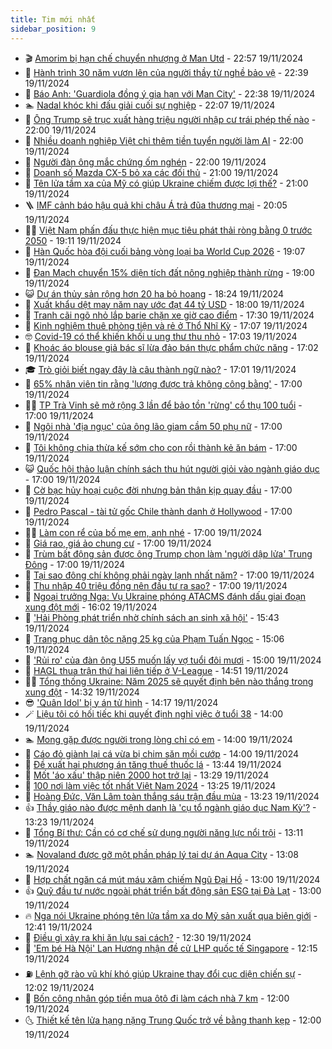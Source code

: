 ```yaml
---
title: Tim mới nhất
sidebar_position: 9
---
```


<!-- vnexpress-tin-moi-nhat:START -->
- 🎬 [Amorim bị hạn chế chuyển nhượng ở Man Utd](https://vnexpress.net/amorim-bi-han-che-chuyen-nhuong-o-man-utd-4818041.html) - 22:57 19/11/2024
- 🐎 [Hành trình 30 năm vươn lên của người thầy từ nghề bảo vệ](https://vnexpress.net/hanh-trinh-30-nam-vuon-len-cua-nguoi-thay-tu-nghe-bao-ve-4818031.html) - 22:39 19/11/2024
- 🦍 [Báo Anh: &#39;Guardiola đồng ý gia hạn với Man City&#39;](https://vnexpress.net/bao-anh-guardiola-dong-y-gia-han-voi-man-city-4818040.html) - 22:38 19/11/2024
- 🏊 [Nadal khóc khi đấu giải cuối sự nghiệp](https://vnexpress.net/nadal-khoc-khi-dau-giai-cuoi-su-nghiep-4818037.html) - 22:07 19/11/2024
- 🎊 [Ông Trump sẽ trục xuất hàng triệu người nhập cư trái phép thế nào](https://vnexpress.net/ong-trump-se-truc-xuat-hang-trieu-nguoi-nhap-cu-trai-phep-the-nao-4817707.html) - 22:00 19/11/2024
- 🎃 [Nhiều doanh nghiệp Việt chi thêm tiền tuyển người làm AI](https://vnexpress.net/nhieu-doanh-nghiep-viet-chi-them-tien-tuyen-nguoi-lam-ai-4817330.html) - 22:00 19/11/2024
- 🧰 [Người đàn ông mắc chứng ốm nghén](https://vnexpress.net/nguoi-dan-ong-mac-chung-om-nghen-4817313.html) - 22:00 19/11/2024
- 🔭 [Doanh số Mazda CX-5 bỏ xa các đối thủ](https://vnexpress.net/doanh-so-mazda-cx-5-bo-xa-cac-doi-thu-4817912.html) - 21:00 19/11/2024
- 🫶 [Tên lửa tầm xa của Mỹ có giúp Ukraine chiếm được lợi thế?](https://vnexpress.net/ten-lua-tam-xa-cua-my-co-giup-ukraine-chiem-duoc-loi-the-4818033.html) - 21:00 19/11/2024
- 🪜 [IMF cảnh báo hậu quả khi châu Á trả đũa thương mại](https://vnexpress.net/imf-canh-bao-hau-qua-khi-chau-a-tra-dua-thuong-mai-4817859.html) - 20:05 19/11/2024
- 👨‍🏫 [Việt Nam phấn đấu thực hiện mục tiêu phát thải ròng bằng 0 trước 2050](https://vnexpress.net/viet-nam-phan-dau-thuc-hien-muc-tieu-phat-thai-rong-bang-0-truoc-2050-4818029.html) - 19:11 19/11/2024
- 🎊 [Hàn Quốc hòa đội cuối bảng vòng loại ba World Cup 2026](https://vnexpress.net/han-quoc-hoa-doi-cuoi-bang-vong-loai-ba-world-cup-2026-4818034.html) - 19:07 19/11/2024
- 🎊 [Đan Mạch chuyển 15% diện tích đất nông nghiệp thành rừng](https://vnexpress.net/dan-mach-chuyen-15-dien-tich-dat-nong-nghiep-thanh-rung-4817952.html) - 19:00 19/11/2024
- 😺 [Dự án thủy sản rộng hơn 20 ha bỏ hoang](https://vnexpress.net/du-an-thuy-san-rong-hon-20-ha-bo-hoang-4817678.html) - 18:24 19/11/2024
- 🐘 [Xuất khẩu dệt may năm nay ước đạt 44 tỷ USD](https://vnexpress.net/xuat-khau-det-may-nam-nay-uoc-dat-44-ty-usd-4817974.html) - 18:00 19/11/2024
- 🌁 [Tranh cãi ngõ nhỏ lắp barie chặn xe giờ cao điểm](https://vnexpress.net/tranh-cai-ngo-nho-lap-barie-chan-xe-gio-cao-diem-4817955.html) - 17:30 19/11/2024
- 🐲 [Kinh nghiệm thuê phòng tiện và rẻ ở Thổ Nhĩ Kỳ](https://vnexpress.net/kinh-nghiem-thue-phong-tien-va-re-o-tho-nhi-ky-4814895.html) - 17:07 19/11/2024
- 🤓 [Covid-19 có thể khiến khối u ung thư thu nhỏ](https://vnexpress.net/covid-19-co-the-khien-khoi-u-ung-thu-thu-nho-4817799.html) - 17:03 19/11/2024
- 💪 [Khoác áo blouse giả bác sĩ lừa đảo bán thực phẩm chức năng](https://vnexpress.net/khoac-ao-blouse-gia-bac-si-lua-dao-ban-thuc-pham-chuc-nang-4817553.html) - 17:02 19/11/2024
- 🎓 [Trò giỏi biết ngay đây là câu thành ngữ nào?](https://vnexpress.net/tro-gioi-biet-ngay-day-la-cau-thanh-ngu-nao-4817308.html) - 17:01 19/11/2024
- 🫣 [65% nhân viên tin rằng &#39;lương được trả không công bằng&#39;](https://vnexpress.net/65-nhan-vien-tin-rang-luong-duoc-tra-khong-cong-bang-4818028.html) - 17:00 19/11/2024
- 🧑‍💻 [TP Trà Vinh sẽ mở rộng 3 lần để bảo tồn &#39;rừng&#39; cổ thụ 100 tuổi](https://vnexpress.net/tp-tra-vinh-se-mo-rong-3-lan-de-bao-ton-rung-co-thu-100-tuoi-4817994.html) - 17:00 19/11/2024
- 🐲 [Ngôi nhà &#39;địa ngục&#39; của ông lão giam cầm 50 phụ nữ](https://vnexpress.net/ngoi-nha-dia-nguc-cua-ong-lao-giam-cam-50-phu-nu-4817982.html) - 17:00 19/11/2024
- 🌝 [Tôi không chia thừa kế sớm cho con rồi thành kẻ ăn bám](https://vnexpress.net/toi-khong-chia-thua-ke-som-cho-con-roi-thanh-ke-an-bam-4817958.html) - 17:00 19/11/2024
- 😺 [Quốc hội thảo luận chính sách thu hút người giỏi vào ngành giáo dục](https://vnexpress.net/quoc-hoi-thao-luan-chinh-sach-thu-hut-nguoi-gioi-vao-nganh-giao-duc-4817878.html) - 17:00 19/11/2024
- 🐎 [Cờ bạc hủy hoại cuộc đời nhưng bản thân kịp quay đầu](https://vnexpress.net/co-bac-huy-hoai-cuoc-doi-nhung-ban-than-kip-quay-dau-4817694.html) - 17:00 19/11/2024
- 🎡 [Pedro Pascal - tài tử gốc Chile thành danh ở Hollywood](https://vnexpress.net/pedro-pascal-tai-tu-goc-chile-thanh-danh-o-hollywood-4817668.html) - 17:00 19/11/2024
- 👨‍🏫 [Làm con rể của bố mẹ em, anh nhé](https://vnexpress.net/lam-con-re-cua-bo-me-em-anh-nhe-4817647.html) - 17:00 19/11/2024
- 🦆 [Giá rao, giá ảo chung cư](https://vnexpress.net/gia-rao-gia-ao-chung-cu-4817616.html) - 17:00 19/11/2024
- 🚦 [Trùm bất động sản được ông Trump chọn làm &#39;người dập lửa&#39; Trung Đông](https://vnexpress.net/trum-bat-dong-san-duoc-ong-trump-chon-lam-nguoi-dap-lua-trung-dong-4817603.html) - 17:00 19/11/2024
- 💫 [Tại sao đông chí không phải ngày lạnh nhất năm?](https://vnexpress.net/tai-sao-dong-chi-khong-phai-ngay-lanh-nhat-nam-4817595.html) - 17:00 19/11/2024
- 🎉 [Thu nhập 40 triệu đồng nên đầu tư ra sao?](https://vnexpress.net/thu-nhap-40-trieu-dong-nen-dau-tu-ra-sao-4816958.html) - 17:00 19/11/2024
- 🌋 [Ngoại trưởng Nga: Vụ Ukraine phóng ATACMS đánh dấu giai đoạn xung đột mới](https://vnexpress.net/ngoai-truong-nga-vu-ukraine-phong-atacms-danh-dau-giai-doan-xung-dot-moi-4818026.html) - 16:02 19/11/2024
- 🤖 [&#39;Hải Phòng phát triển nhờ chính sách an sinh xã hội&#39;](https://vnexpress.net/hai-phong-phat-trien-nho-chinh-sach-an-sinh-xa-hoi-4817699.html) - 15:43 19/11/2024
- 🦏 [Trang phục dân tộc nặng 25 kg của Phạm Tuấn Ngọc](https://vnexpress.net/trang-phuc-dan-toc-nang-25-kg-cua-pham-tuan-ngoc-4818010.html) - 15:06 19/11/2024
- 🦩 [&#39;Rủi ro&#39; của đàn ông U55 muốn lấy vợ tuổi đôi mươi](https://vnexpress.net/rui-ro-cua-dan-ong-u55-muon-lay-vo-tuoi-doi-muoi-4817957.html) - 15:00 19/11/2024
- 👺 [HAGL thua trận thứ hai liên tiếp ở V-League](https://vnexpress.net/hagl-thua-tran-thu-hai-lien-tiep-o-v-league-4818020.html) - 14:51 19/11/2024
- 🧑‍🏫 [Tổng thống Ukraine: Năm 2025 sẽ quyết định bên nào thắng trong xung đột](https://vnexpress.net/tong-thong-ukraine-nam-2025-se-quyet-dinh-ben-nao-thang-trong-xung-dot-4818016.html) - 14:32 19/11/2024
- 😎 [&#39;Quân Idol&#39; bị y án tử hình](https://vnexpress.net/quan-idol-bi-y-an-tu-hinh-4817990.html) - 14:17 19/11/2024
- 🪄 [Liệu tôi có hối tiếc khi quyết định nghỉ việc ở tuổi 38](https://vnexpress.net/lieu-toi-co-hoi-tiec-khi-quyet-dinh-nghi-viec-o-tuoi-38-4817836.html) - 14:00 19/11/2024
- 🏊 [Mong gặp được người trong lòng chỉ có em](https://vnexpress.net/mong-gap-duoc-nguoi-trong-long-chi-co-em-4817646.html) - 14:00 19/11/2024
- 💃 [Cáo đỏ giành lại cá vừa bị chim săn mồi cướp](https://vnexpress.net/cao-do-gianh-lai-ca-vua-bi-chim-san-moi-cuop-4817623.html) - 14:00 19/11/2024
- 🦆 [Đề xuất hai phương án tăng thuế thuốc lá](https://vnexpress.net/de-xuat-hai-phuong-an-tang-thue-thuoc-la-4817988.html) - 13:44 19/11/2024
- 🎊 [Mốt &#39;áo xấu&#39; thập niên 2000 hot trở lại](https://vnexpress.net/mot-ao-xau-thap-nien-2000-hot-tro-lai-4817949.html) - 13:29 19/11/2024
- 👺 [100 nơi làm việc tốt nhất Việt Nam 2024](https://vnexpress.net/100-noi-lam-viec-tot-nhat-viet-nam-2024-4817978.html) - 13:25 19/11/2024
- 🎡 [Hoàng Đức, Văn Lâm toàn thắng sáu trận đầu mùa](https://vnexpress.net/hoang-duc-van-lam-toan-thang-sau-tran-dau-mua-4817969.html) - 13:23 19/11/2024
- 👍 [Thầy giáo nào được mệnh danh là &#39;cụ tổ ngành giáo dục Nam Kỳ&#39;?](https://vnexpress.net/thay-giao-nao-duoc-menh-danh-la-cu-to-nganh-giao-duc-nam-ky-4817963.html) - 13:23 19/11/2024
- 🐎 [Tổng Bí thư: Cần có cơ chế sử dụng người năng lực nổi trội](https://vnexpress.net/tong-bi-thu-can-co-co-che-su-dung-nguoi-nang-luc-noi-troi-4818006.html) - 13:11 19/11/2024
- 🏊 [Novaland được gỡ một phần pháp lý tại dự án Aqua City](https://vnexpress.net/novaland-duoc-go-mot-phan-phap-ly-tai-du-an-aqua-city-4817972.html) - 13:08 19/11/2024
- 🦩 [Hợp chất ngăn cá mút máu xâm chiếm Ngũ Đại Hồ](https://vnexpress.net/hop-chat-ngan-ca-mut-mau-xam-chiem-ngu-dai-ho-4817596.html) - 13:00 19/11/2024
- 👍 [Quỹ đầu tư nước ngoài phát triển bất động sản ESG tại Đà Lạt](https://vnexpress.net/quy-dau-tu-nuoc-ngoai-phat-trien-bat-dong-san-esg-tai-da-lat-4817780.html) - 13:00 19/11/2024
- 🔥 [Nga nói Ukraine phóng tên lửa tầm xa do Mỹ sản xuất qua biên giới](https://vnexpress.net/nga-noi-ukraine-phong-ten-lua-tam-xa-do-my-san-xuat-qua-bien-gioi-4817999.html) - 12:41 19/11/2024
- 💄 [Điều gì xảy ra khi ăn lựu sai cách?](https://vnexpress.net/dieu-gi-xay-ra-khi-an-luu-sai-cach-4817747.html) - 12:30 19/11/2024
- 🤡 [&#39;Em bé Hà Nội&#39; Lan Hương nhận đề cử LHP quốc tế Singapore](https://vnexpress.net/em-be-ha-noi-lan-huong-nhan-de-cu-lhp-quoc-te-singapore-4817981.html) - 12:15 19/11/2024
- ⛽️ [Lệnh gỡ rào vũ khí khó giúp Ukraine thay đổi cục diện chiến sự](https://vnexpress.net/lenh-go-rao-vu-khi-kho-giup-ukraine-thay-doi-cuc-dien-chien-su-4817686.html) - 12:02 19/11/2024
- 🚀 [Bốn công nhân góp tiền mua ôtô đi làm cách nhà 7 km](https://vnexpress.net/bon-cong-nhan-gop-tien-mua-oto-di-lam-cach-nha-7-km-4817938.html) - 12:00 19/11/2024
- 🌜 [Thiết kế tên lửa hạng nặng Trung Quốc trở về bằng thanh kẹp](https://vnexpress.net/thiet-ke-ten-lua-hang-nang-trung-quoc-tro-ve-bang-thanh-kep-4817892.html) - 12:00 19/11/2024<!-- vnexpress-tin-moi-nhat:END -->
